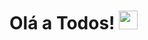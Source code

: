 # Olá a Todos! <img src="https://tenor.com/view/emoji-emojis-stickers-smile-adamjk-gif-14519904" width="30px"> 
